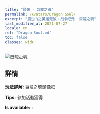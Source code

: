```yaml
---
title: "頭像 - 巨龍之魂"
permalink: /Avatars/Dragon Soul/
excerpt: "魔法门之英雄无敌：战争纪元  巨龍之魂"
last_modified_at: 2021-07-27
locale: cn
ref: "Dragon Soul.md"
toc: false
classes: wide
---
```

 ![巨龍之魂](/images/a/avatarFrame_52.png)

## 詳情

 **玩法詳解:** 巨龍之魂頭像框 

 **Tips:** 參加活動獲得 

 **Is available:**  + 

